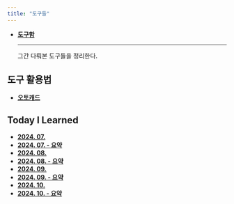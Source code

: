 ```yaml
---
title: "도구들"
---
```


<div class="grid cards" markdown>

- [**도구함**](./toolbox/index.md)

    ---
    그간 다뤄본 도구들을 정리한다.

</div>

## 도구 활용법

<div class="grid cards" markdown>

- [**오토캐드**](./autocad/index.md)

</div>

## Today I Learned

<div class="grid cards" markdown>

- [**2024. 07.**](./til/2407.md)
- [**2024. 07. - 요약**](./til/2407-summary.md)
- [**2024. 08.**](./til/2408.md)
- [**2024. 08. - 요약**](./til/2408-summary.md)
- [**2024. 09.**](./til/2409.md)
- [**2024. 09. - 요약**](./til/2409-summary.md)
- [**2024. 10.**](./til/2410.md)
- [**2024. 10. - 요약**](./til/2410-summary.md)

</div>
